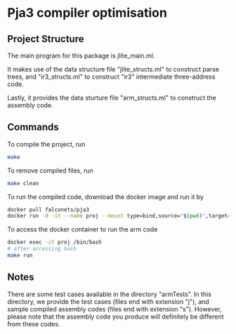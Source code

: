 # Pja3 compiler optimisation

## Project Structure

The main program for this package is jlite_main.ml.

It makes use of the data structure file "jlite_structs.ml" to construct parse trees, and "ir3_structs.ml" to construct "ir3" intermediate three-address code.

Lastly, it provides the data sturture file "arm_structs.ml" to construct the assembly code.

## Commands

To compile the project, run

```bash
make
```

To remove compiled files, run

```bash
make clean
```

To run the compiled code, download the docker image and run it by

```bash
docker pull falconets/pja3
docker run -d -it --name proj --mount type=bind,source="$(pwd)",target=/usr/local/src/pja3 pja3:latest
```

To access the docker container to run the arm code

```bash
docker exec -it proj /bin/bash
# after accessing bash
make run
```

## Notes

There are some test cases available in the directory "armTests". In this directory, we provide the test cases (files end with extension "j"), and sample compiled assembly codes (files end with extension "s"). However,
please note that the assembly code you produce will definitely be different from these codes.
